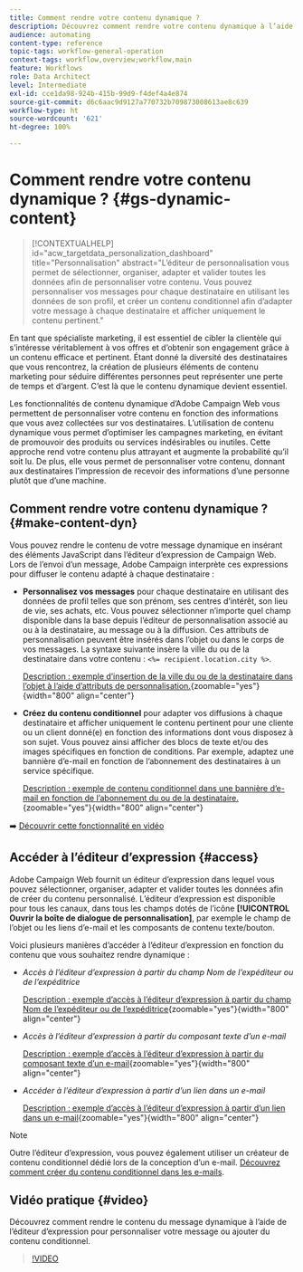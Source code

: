 ```yaml
---
title: Comment rendre votre contenu dynamique ?
description: Découvrez comment rendre votre contenu dynamique à l’aide de la personnalisation et du contenu conditionnel.
audience: automating
content-type: reference
topic-tags: workflow-general-operation
context-tags: workflow,overview;workflow,main
feature: Workflows
role: Data Architect
level: Intermediate
exl-id: cce1da98-924b-415b-99d9-f4def4a4e874
source-git-commit: d6c6aac9d9127a770732b709873008613ae8c639
workflow-type: ht
source-wordcount: '621'
ht-degree: 100%

---
```


# Comment rendre votre contenu dynamique ? {#gs-dynamic-content}

>[!CONTEXTUALHELP]
>id="acw_targetdata_personalization_dashboard"
>title="Personnalisation"
>abstract="L’éditeur de personnalisation vous permet de sélectionner, organiser, adapter et valider toutes les données afin de personnaliser votre contenu. Vous pouvez personnaliser vos messages pour chaque destinataire en utilisant les données de son profil, et créer un contenu conditionnel afin d’adapter votre message à chaque destinataire et afficher uniquement le contenu pertinent."

En tant que spécialiste marketing, il est essentiel de cibler la clientèle qui s’intéresse véritablement à vos offres et d’obtenir son engagement grâce à un contenu efficace et pertinent. Étant donné la diversité des destinataires que vous rencontrez, la création de plusieurs éléments de contenu marketing pour séduire différentes personnes peut représenter une perte de temps et d’argent. C’est là que le contenu dynamique devient essentiel.

Les fonctionnalités de contenu dynamique d’Adobe Campaign Web vous permettent de personnaliser votre contenu en fonction des informations que vous avez collectées sur vos destinataires. L’utilisation de contenu dynamique vous permet d’optimiser les campagnes marketing, en évitant de promouvoir des produits ou services indésirables ou inutiles. Cette approche rend votre contenu plus attrayant et augmente la probabilité qu’il soit lu. De plus, elle vous permet de personnaliser votre contenu, donnant aux destinataires l’impression de recevoir des informations d’une personne plutôt que d’une machine.

## Comment rendre votre contenu dynamique ? {#make-content-dyn}

Vous pouvez rendre le contenu de votre message dynamique en insérant des éléments JavaScript dans l’éditeur d’expression de Campaign Web. Lors de l’envoi d’un message, Adobe Campaign interprète ces expressions pour diffuser le contenu adapté à chaque destinataire :

* **Personnalisez vos messages** pour chaque destinataire en utilisant des données de profil telles que son prénom, ses centres d’intérêt, son lieu de vie, ses achats, etc. Vous pouvez sélectionner n’importe quel champ disponible dans la base depuis l’éditeur de personnalisation associé au ou à la destinataire, au message ou à la diffusion. Ces attributs de personnalisation peuvent être insérés dans l’objet ou dans le corps de vos messages. La syntaxe suivante insère la ville du ou de la destinataire dans votre contenu : `<%= recipient.location.city %>`.

  [Description : exemple d’insertion de la ville du ou de la destinataire dans l’objet à l’aide d’attributs de personnalisation.](assets/perso-subject-line.png){zoomable="yes"}{width="800" align="center"}

* **Créez du contenu conditionnel** pour adapter vos diffusions à chaque destinataire et afficher uniquement le contenu pertinent pour une cliente ou un client donné(e) en fonction des informations dont vous disposez à son sujet. Vous pouvez ainsi afficher des blocs de texte et/ou des images spécifiques en fonction de conditions. Par exemple, adaptez une bannière d’e-mail en fonction de l’abonnement des destinataires à un service spécifique.

  [Description : exemple de contenu conditionnel dans une bannière d’e-mail en fonction de l’abonnement du ou de la destinataire.](assets/condition-sample.png){zoomable="yes"}{width="800" align="center"}

➡️ [Découvrir cette fonctionnalité en vidéo](#video)

## Accéder à l’éditeur d’expression {#access}

Adobe Campaign Web fournit un éditeur d’expression dans lequel vous pouvez sélectionner, organiser, adapter et valider toutes les données afin de créer du contenu personnalisé. L’éditeur d’expression est disponible pour tous les canaux, dans tous les champs dotés de l’icône **[!UICONTROL Ouvrir la boîte de dialogue de personnalisation]**, par exemple le champ de l’objet ou les liens d’e-mail et les composants de contenu texte/bouton.

Voici plusieurs manières d’accéder à l’éditeur d’expression en fonction du contenu que vous souhaitez rendre dynamique :

* *Accès à l’éditeur d’expression à partir du champ Nom de l’expéditeur ou de l’expéditrice*

  [Description : exemple d’accès à l’éditeur d’expression à partir du champ Nom de l’expéditeur ou de l’expéditrice](assets/expression-editor-access.png){zoomable="yes"}{width="800" align="center"}

* *Accès à l’éditeur d’expression à partir du composant texte d’un e-mail*

  [Description : exemple d’accès à l’éditeur d’expression à partir du composant texte d’un e-mail](assets/expression-editor-access-email.png){zoomable="yes"}{width="800" align="center"}

* *Accéder à l’éditeur d’expression à partir d’un lien dans un e-mail*

  [Description : exemple d’accès à l’éditeur d’expression à partir d’un lien dans un e-mail](assets/perso-link-insert-icon.png){zoomable="yes"}{width="800" align="center"}

>[!NOTE]
>
>Outre l’éditeur d’expression, vous pouvez également utiliser un créateur de contenu conditionnel dédié lors de la conception d’un e-mail. [Découvrez comment créer du contenu conditionnel dans les e-mails](conditions.md).

## Vidéo pratique {#video}

Découvrez comment rendre le contenu du message dynamique à l’aide de l’éditeur d’expression pour personnaliser votre message ou ajouter du contenu conditionnel.

>[!VIDEO](https://video.tv.adobe.com/v/3425795?quality=12)